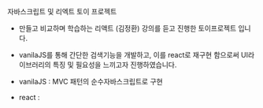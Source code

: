 자바스크립트 및 리엑트 토이 프로젝트

- 만들고 비교하며 학습하는 리액트 (김정환) 강의를 듣고 진행한 토이프로젝트 입니다.

- vanilaJS를 통해 간단한 검색기능을 개발하고, 이를 react로 재구현 함으로써 UI라이브러리의 특징 및 필요성을 느끼고자 진행하였습니다.

- vanilaJS : MVC 패턴의 순수자바스크립트로 구현

- react : 
